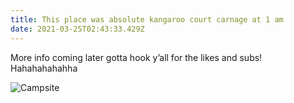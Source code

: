 ```yaml
---
title: This place was absolute kangaroo court carnage at 1 am
date: 2021-03-25T02:43:33.429Z
---
```

More info coming later gotta hook y’all for the likes and subs! Hahahahahahha

![Campsite](/images/87bb6c59-3b69-45e7-89dc-5ad9de594835.jpeg "Not enough rocks campsite")